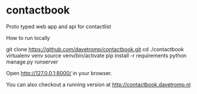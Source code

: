 # contactbook
Proto typed web app and api for contactlist

How to run locally

git clone https://github.com/davetromp/contactbook.git
cd ./contactbook
virtualenv venv
source venv/bin/activate
pip install -r requirements
python manage.py runserver

Open http://127.0.0.1:8000/ in your browser.

You can also checkout a running version at http://contactbook.davetromp.nl
